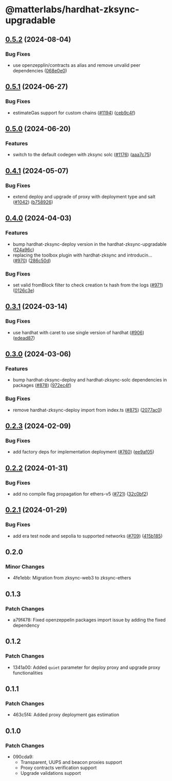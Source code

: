 # @matterlabs/hardhat-zksync-upgradable

## [0.5.2](https://github.com/matter-labs/hardhat-zksync/compare/@matterlabs/hardhat-zksync-upgradable-v0.5.1...@matterlabs/hardhat-zksync-upgradable-v0.5.2) (2024-08-04)


### Bug Fixes

* use openzepplin/contracts as alias and remove unvalid peer dependencies ([068e0e0](https://github.com/matter-labs/hardhat-zksync/commit/068e0e0c265fb3b4853727553b72c3be77dd75d8))

## [0.5.1](https://github.com/matter-labs/hardhat-zksync/compare/@matterlabs/hardhat-zksync-upgradable-v0.5.0...@matterlabs/hardhat-zksync-upgradable-v0.5.1) (2024-06-27)


### Bug Fixes

* estimateGas support for custom chains ([#1194](https://github.com/matter-labs/hardhat-zksync/issues/1194)) ([ceb9c4f](https://github.com/matter-labs/hardhat-zksync/commit/ceb9c4f1dc0fbb33b42acfa480f7012d86501c40))

## [0.5.0](https://github.com/matter-labs/hardhat-zksync/compare/@matterlabs/hardhat-zksync-upgradable-v0.4.1...@matterlabs/hardhat-zksync-upgradable-v0.5.0) (2024-06-20)


### Features

* switch to the default codegen with zksync solc ([#1176](https://github.com/matter-labs/hardhat-zksync/issues/1176)) ([aaa7c75](https://github.com/matter-labs/hardhat-zksync/commit/aaa7c75a1c8094d52d880f8c14d3e6bdca28b07f))

## [0.4.1](https://github.com/matter-labs/hardhat-zksync/compare/@matterlabs/hardhat-zksync-upgradable-v0.4.0...@matterlabs/hardhat-zksync-upgradable-v0.4.1) (2024-05-07)


### Bug Fixes

* extend deploy and upgrade of proxy with deployment type and salt ([#1042](https://github.com/matter-labs/hardhat-zksync/issues/1042)) ([b758926](https://github.com/matter-labs/hardhat-zksync/commit/b758926507e8ade096603ed0db2cb99eaefcc0dd))

## [0.4.0](https://github.com/matter-labs/hardhat-zksync/compare/@matterlabs/hardhat-zksync-upgradable-v0.3.1...@matterlabs/hardhat-zksync-upgradable-v0.4.0) (2024-04-03)


### Features

* bump hardhat-zksync-deploy version in the hardhat-zksync-upgradable ([f24a96c](https://github.com/matter-labs/hardhat-zksync/commit/f24a96cd154a59803b8e467918719821572ca529))
* replacing the toolbox plugin with hardhat-zksync and introducin… ([#970](https://github.com/matter-labs/hardhat-zksync/issues/970)) ([286c50d](https://github.com/matter-labs/hardhat-zksync/commit/286c50dc3ea36ff1ca277c07c8cb66200e625fc2))


### Bug Fixes

* set valid fromBlock filter to check creation tx hash from the logs ([#971](https://github.com/matter-labs/hardhat-zksync/issues/971)) ([0126c3e](https://github.com/matter-labs/hardhat-zksync/commit/0126c3ee94ef6503a50bffb0db6a8e1c3ef791fe))

## [0.3.1](https://github.com/matter-labs/hardhat-zksync/compare/@matterlabs/hardhat-zksync-upgradable-v0.3.0...@matterlabs/hardhat-zksync-upgradable-v0.3.1) (2024-03-14)


### Bug Fixes

* use hardhat with caret to use single version of hardhat ([#906](https://github.com/matter-labs/hardhat-zksync/issues/906)) ([edead87](https://github.com/matter-labs/hardhat-zksync/commit/edead87ed1f2e0d495918fe8b8a68d0e378b76b0))

## [0.3.0](https://github.com/matter-labs/hardhat-zksync/compare/@matterlabs/hardhat-zksync-upgradable-v0.2.3...@matterlabs/hardhat-zksync-upgradable-v0.3.0) (2024-03-06)


### Features

* bump hardhat-zksync-deploy and hardhat-zksync-solc dependencies in packages ([#878](https://github.com/matter-labs/hardhat-zksync/issues/878)) ([972ec4f](https://github.com/matter-labs/hardhat-zksync/commit/972ec4f44fca7619182ae3400cf209e50a45905a))


### Bug Fixes

* remove hardhat-zksync-deploy import from index.ts ([#875](https://github.com/matter-labs/hardhat-zksync/issues/875)) ([2077ac0](https://github.com/matter-labs/hardhat-zksync/commit/2077ac0e3d6801ddff8d6e072a816458e60087fd))

## [0.2.3](https://github.com/matter-labs/hardhat-zksync/compare/@matterlabs/hardhat-zksync-upgradable-v0.2.2...@matterlabs/hardhat-zksync-upgradable-v0.2.3) (2024-02-09)


### Bug Fixes

* add factory deps for implementation deployment ([#760](https://github.com/matter-labs/hardhat-zksync/issues/760)) ([ee9af05](https://github.com/matter-labs/hardhat-zksync/commit/ee9af05e7f37ef7e14e9e8cda2112306c2af9fb1))

## [0.2.2](https://github.com/matter-labs/hardhat-zksync/compare/@matterlabs/hardhat-zksync-upgradable-v0.2.1...@matterlabs/hardhat-zksync-upgradable-v0.2.2) (2024-01-31)


### Bug Fixes

* add no compile flag propagation for ethers-v5 ([#721](https://github.com/matter-labs/hardhat-zksync/issues/721)) ([32c0bf2](https://github.com/matter-labs/hardhat-zksync/commit/32c0bf227d8c3011cc0910e01cb33deba88b4125))

## [0.2.1](https://github.com/matter-labs/hardhat-zksync/compare/@matterlabs/hardhat-zksync-upgradable@0.2.0...@matterlabs/hardhat-zksync-upgradable-v0.2.1) (2024-01-29)


### Bug Fixes

* add era test node and sepolia to supported networks ([#709](https://github.com/matter-labs/hardhat-zksync/issues/709)) ([415b185](https://github.com/matter-labs/hardhat-zksync/commit/415b185182028d96ddce13a76c718290f2568f62))

## 0.2.0

### Minor Changes

- 4fe1ebb: Migration from zksync-web3 to zksync-ethers

## 0.1.3

### Patch Changes

- a79f478: Fixed openzeppelin packages import issue by adding the fixed dependency

## 0.1.2

### Patch Changes

- 1341a00: Added `quiet` parameter for deploy proxy and upgrade proxy functionalities

## 0.1.1

### Patch Changes

- 463c5f4: Added proxy deployment gas estimation

## 0.1.0

### Patch Changes

- 090cda9:
  - Transparent, UUPS and beacon proxies support
  - Proxy contracts verification support
  - Upgrade validations support
